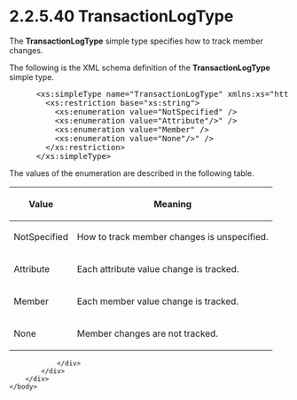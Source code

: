 <html dir="LTR" xmlns:mshelp="http://msdn.microsoft.com/mshelp" xmlns:ddue="http://ddue.schemas.microsoft.com/authoring/2003/5" xmlns:xlink="http://www.w3.org/1999/xlink" xmlns:tool="http://www.microsoft.com/tooltip">
    <head>
        <meta http-equiv="Content-Type" content="text/html; CHARSET=utf-8"></meta>
        <meta name="save" content="history"></meta>
        <title>2.2.5.40 TransactionLogType</title>
        <xml>
            <mshelp:toctitle title="2.2.5.40 TransactionLogType"></mshelp:toctitle>
            <mshelp:rltitle title="[MS-SSMDSWS-15]: TransactionLogType"></mshelp:rltitle>
            <mshelp:keyword index="A" term="7c0ba1a1-2f9d-4784-8815-4dc3c2677f0f"></mshelp:keyword>
            <mshelp:attr name="DCSext.ContentType" value="open specification"></mshelp:attr>
            <mshelp:attr name="AssetID" value="7c0ba1a1-2f9d-4784-8815-4dc3c2677f0f"></mshelp:attr>
            <mshelp:attr name="TopicType" value="kbRef"></mshelp:attr>
            <mshelp:attr name="DCSext.Title" value="[MS-SSMDSWS-15]: TransactionLogType" />
        </xml>
    </head>
    <body>
        <div id="header">
            <h1 class="heading">2.2.5.40 TransactionLogType</h1>
        </div>
        <div id="mainSection">
            <div id="mainBody">
                <div id="allHistory" class="saveHistory"></div>
                <div id="sectionSection0" class="section" name="collapseableSection">
                    

<p>The <b>TransactionLogType</b> simple type specifies how to
track member changes. </p>

<p>The following is the XML schema definition of the <b>TransactionLogType</b>
simple type.</p>

<dl>
<dd>
<div><pre> &lt;xs:simpleType name=&quot;TransactionLogType&quot; xmlns:xs=&quot;http://www.w3.org/2001/XMLSchema&quot;&gt;
   &lt;xs:restriction base=&quot;xs:string&quot;&gt;
     &lt;xs:enumeration value=&quot;NotSpecified&quot; /&gt;
     &lt;xs:enumeration value=&quot;Attribute&quot;/&gt;&quot; /&gt;
     &lt;xs:enumeration value=&quot;Member&quot; /&gt;
     &lt;xs:enumeration value=&quot;None&quot;/&gt;&quot; /&gt;
   &lt;/xs:restriction&gt;
 &lt;/xs:simpleType&gt;
</pre></div>
</dd></dl>

<p>The values of the enumeration are described in the following
table.</p>

<table>
 <thead>
  <tr>
   <th>
   <p>Value</p>
   </th>
   <th>
   <p>Meaning</p>
   </th>
  </tr>
 </thead>
 <tr>
  <td>
  <p>NotSpecified</p>
  </td>
  <td>
  <p>How to track member changes is unspecified.</p>
  </td>
 </tr>
 <tr>
  <td>
  <p>Attribute</p>
  </td>
  <td>
  <p>Each attribute value change is tracked.</p>
  </td>
 </tr>
 <tr>
  <td>
  <p>Member</p>
  </td>
  <td>
  <p>Each member value change is tracked.</p>
  </td>
 </tr>
 <tr>
  <td>
  <p>None</p>
  </td>
  <td>
  <p>Member changes are not tracked.</p>
  </td>
 </tr>
</table>

<p> </p>


                </div>
            </div>
        </div>
    </body>
</html>